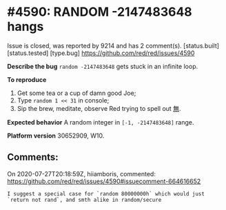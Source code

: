 
#4590: RANDOM -2147483648 hangs
================================================================================
Issue is closed, was reported by 9214 and has 2 comment(s).
[status.built] [status.tested] [type.bug]
<https://github.com/red/red/issues/4590>

**Describe the bug**
`random -2147483648` gets stuck in an infinite loop.

**To reproduce**
1. Get some tea or a cup of damn good Joe;
1. Type `random 1 << 31` in console;
1. Sip the brew, meditate, observe Red trying to spell out [無](https://en.wikipedia.org/wiki/Mu_(negative)).

**Expected behavior**
A random integer in `[-1, -2147483648]` range.

**Platform version**
30652909, W10.


Comments:
--------------------------------------------------------------------------------

On 2020-07-27T20:18:59Z, hiiamboris, commented:
<https://github.com/red/red/issues/4590#issuecomment-664616652>

    I suggest a special case for `random 80000000h` which would just `return not rand`, and smth alike in random/secure

